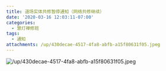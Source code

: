 ```yaml
---
title: 道场实体共修暂停通知（网络共修继续）
date: '2020-03-16 12:03:11-07:00'
categories:
  - 慧灯禅修班
tags:
  - 通知
attachments: /up/430decae-4517-4fa8-abfb-a15f80631f05.jpeg
---
```

![/up/430decae-4517-4fa8-abfb-a15f80631f05.jpeg](/up/430decae-4517-4fa8-abfb-a15f80631f05.jpeg)